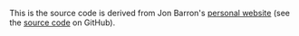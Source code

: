This is the source code is derived from Jon Barron's <a href="https://jonbarron.info/\">personal website</a> (see the <a href="https://github.com/jonbarron/jonbarron_website\">source code</a> on GitHub).